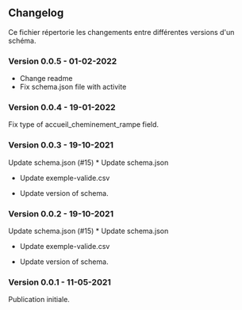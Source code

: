 ## Changelog

Ce fichier répertorie les changements entre différentes versions d'un schéma.

### Version 0.0.5 - 01-02-2022
* Change readme
* Fix schema.json file with activite 

### Version 0.0.4 - 19-01-2022
Fix type of accueil_cheminement_rampe field.

### Version 0.0.3 - 19-10-2021
Update schema.json (#15)
      * Update schema.json

* Update exemple-valide.csv

* Update version of schema.

### Version 0.0.2 - 19-10-2021
Update schema.json (#15)
      * Update schema.json

* Update exemple-valide.csv

* Update version of schema.

### Version 0.0.1 - 11-05-2021
Publication initiale.
